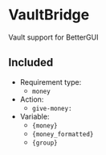 # VaultBridge

Vault support for BetterGUI

## Included

- Requirement type:
    - `money`
- Action:
    - `give-money:`
- Variable:
    - `{money}`
    - `{money_formatted}`
    - `{group}`
